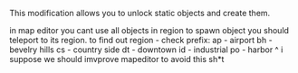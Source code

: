 This modification allows you to unlock static objects and create them.

in map editor you cant use all objects in region
to spawn object you should teleport to its region. to find out region - check prefix:
ap - airport
bh - bevelry hills
cs - country side
dt - downtown
id - industrial
po - harbor
^ i suppose we should imvprove mapeditor to avoid this sh*t
